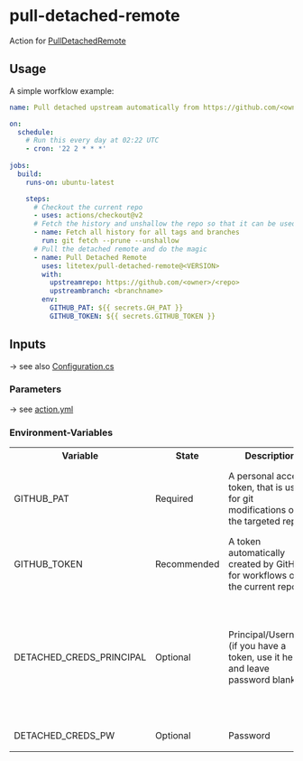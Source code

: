 # pull-detached-remote
Action for [PullDetachedRemote](https://github.com/litetex/PullDetachedRemote)


## Usage
A simple worfklow example:
```YAML
name: Pull detached upstream automatically from https://github.com/<owner>/<repo>

on:
  schedule:
    # Run this every day at 02:22 UTC
    - cron: '22 2 * * *'
  
jobs:
  build:
    runs-on: ubuntu-latest

    steps:
      # Checkout the current repo
      - uses: actions/checkout@v2
      # Fetch the history and unshallow the repo so that it can be used
      - name: Fetch all history for all tags and branches
        run: git fetch --prune --unshallow
      # Pull the detached remote and do the magic
      - name: Pull Detached Remote
        uses: litetex/pull-detached-remote@<VERSION>
        with:
          upstreamrepo: https://github.com/<owner>/<repo>
          upstreambranch: <branchname>
        env:
          GITHUB_PAT: ${{ secrets.GH_PAT }}
          GITHUB_TOKEN: ${{ secrets.GITHUB_TOKEN }}
```

## Inputs
→ see also [Configuration.cs](https://github.com/litetex/PullDetachedRemote/blob/develop/PullDetachedRemote/Config/Configuration.cs)
### Parameters
→ see [action.yml](action.yml)
### Environment-Variables
<table>
  <tr>
    <th>Variable</th>
    <th>State</th>
    <th>Description</th>
    <th>Notes</th>
  </tr>
  
  <tr>
    <td>GITHUB_PAT</td>
    <td>Required</td>
    <td>
      A personal access token, that is used for git modifications of the targeted repo
    </td>
    <td>
      This is the fallback if no GITHUB_TOKEN is set<br/>
      <br/>
      Add it to the <a href="https://help.github.com/en/actions/configuring-and-managing-workflows/creating-and-storing-encrypted-secrets#creating-encrypted-secrets-for-a-repository">secrets</a><br/>
      <br/>
      <a href="https://help.github.com/en/github/authenticating-to-github/creating-a-personal-access-token-for-the-command-line">GitHub Documentation</a>
    </td>
  </tr>
  
  <tr>
    <td>GITHUB_TOKEN</td>
    <td>Recommended</td>
    <td>
      A token automatically created by GitHub for workflows on the current repo
    </td>
    <td>
      If not set, the owner of the GITHUB_PAT will be the author of the pull request<br/>
      <br/>
      <a href="https://help.github.com/en/actions/configuring-and-managing-workflows/authenticating-with-the-github_token#about-the-github_token-secret">GitHub Documentation</a>
    </td>
  </tr>
  
  <tr>
    <td>DETACHED_CREDS_PRINCIPAL</td>
    <td>Optional</td>
    <td>
      Principal/Username (if you have a token, use it here and leave password blank)
    </td>
    <td rowspan=2>
      Only required if a repository outside of GitHub has to be authenticated<br/>
      <br/>
      Only used if:<br/>
      <ul>
        <li>upstreamcredmode=AUTO (default)<br/>the upstream-repo is not hosted on GitHub and DETACHED_CREDS_PRINCIPAL is set
        </li>
        <li>upstreamcredmode=CUSTOM</li>
      </ul>
    </td>
  </tr>

  <tr>
    <td>DETACHED_CREDS_PW</td>
    <td>Optional</td>
    <td>
      Password
    </td>
  </tr>
</table>
